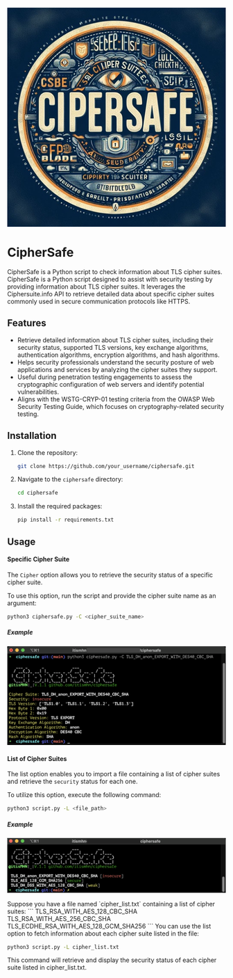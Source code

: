 <p align="center">
  <img src="images/ciphersafe.jpg" />
</p>

# CipherSafe
CipherSafe is a Python script to check information about TLS cipher suites.
CipherSafe is a Python script designed to assist with security testing by providing information about TLS cipher suites. It leverages the Ciphersuite.info API to retrieve detailed data about specific cipher suites commonly used in secure communication protocols like HTTPS.

## Features

- Retrieve detailed information about TLS cipher suites, including their security status, supported TLS versions, key exchange algorithms, authentication algorithms, encryption algorithms, and hash algorithms.
- Helps security professionals understand the security posture of web applications and services by analyzing the cipher suites they support.
- Useful during penetration testing engagements to assess the cryptographic configuration of web servers and identify potential vulnerabilities.
- Aligns with the WSTG-CRYP-01 testing criteria from the OWASP Web Security Testing Guide, which focuses on cryptography-related security testing.

## Installation

1. Clone the repository:

    ```bash
    git clone https://github.com/your_username/ciphersafe.git
    ```

2. Navigate to the `ciphersafe` directory:

    ```bash
    cd ciphersafe
    ```

3. Install the required packages:

    ```bash
    pip install -r requirements.txt
    ```

## Usage

#### Specific Cipher Suite

The `Cipher` option allows you to retrieve the security status of a specific cipher suite.

To use this option, run the script and provide the cipher suite name as an argument:

```bash
python3 ciphersafe.py -C <cipher_suite_name>
```
##### Example
<p align="center">
  <img src="images/cipher-arg.png" />
</p>

#### List of Cipher Suites

The list option enables you to import a file containing a list of cipher suites and retrieve the `security` status for each one.

To utilize this option, execute the following command:

```bash
python3 script.py -L <file_path>
```
##### Example
<p align="center">
  <img src="images/list-arg.png" />
</p>
Suppose you have a file named `cipher_list.txt` containing a list of cipher suites:
```
TLS_RSA_WITH_AES_128_CBC_SHA
TLS_RSA_WITH_AES_256_CBC_SHA
TLS_ECDHE_RSA_WITH_AES_128_GCM_SHA256
```
You can use the list option to fetch information about each cipher suite listed in the file:

```bash
python3 script.py -L cipher_list.txt
```
This command will retrieve and display the security status of each cipher suite listed in cipher_list.txt.

